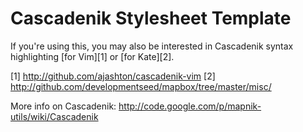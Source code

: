# Cascadenik Stylesheet Template

If you're using this, you may also be interested in Cascadenik syntax
highlighting [for Vim][1] or [for Kate][2].

[1] http://github.com/ajashton/cascadenik-vim
[2] http://github.com/developmentseed/mapbox/tree/master/misc/

More info on Cascadenik: http://code.google.com/p/mapnik-utils/wiki/Cascadenik

